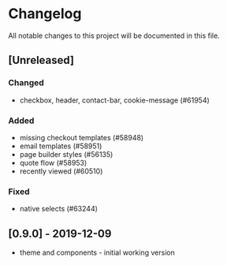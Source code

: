 # Changelog
All notable changes to this project will be documented in this file.

## [Unreleased]
### Changed
- checkbox, header, contact-bar, cookie-message (#61954)

### Added
- missing checkout templates (#58948)
- email templates (#58951)
- page builder styles (#56135)
- quote flow (#58953)
- recently viewed (#60510)

### Fixed
- native selects (#63244)

## [0.9.0] - 2019-12-09
- theme and components - initial working version
